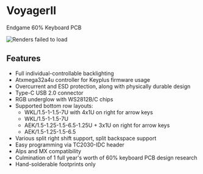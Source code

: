 # VoyagerII
Endgame 60% Keyboard PCB

![Renders failed to load](https://raw.githubusercontent.com/ai03-2725/VoyagerII/master/Renders/Back.png "Backside Render")

## Features
* Full individual-controllable backlighting
* Atxmega32a4u controller for Keyplus firmware usage
* Overcurrent and ESD protection, along with physically durable design
* Type-C USB 2.0 connector
* RGB underglow with WS2812B/C chips
* Supported bottom row layouts:
  * WKL/1.5-1-1.5-7U with 4x1U on right for arrow keys
  * WKL/1.5-1-1.5-7U
  * AEK/1.5-1.25-1.5-6.5-1.25U + 3x1U on right for arrow keys
  * AEK/1.5-1.25-1.5-6.5
* Various split right shift support, split backspace support
* Easy programming via TC2030-IDC header
* Alps and MX compatibility
* Culmination of 1 full year's worth of 60% keyboard PCB design research
* Hand-solderable footprints only